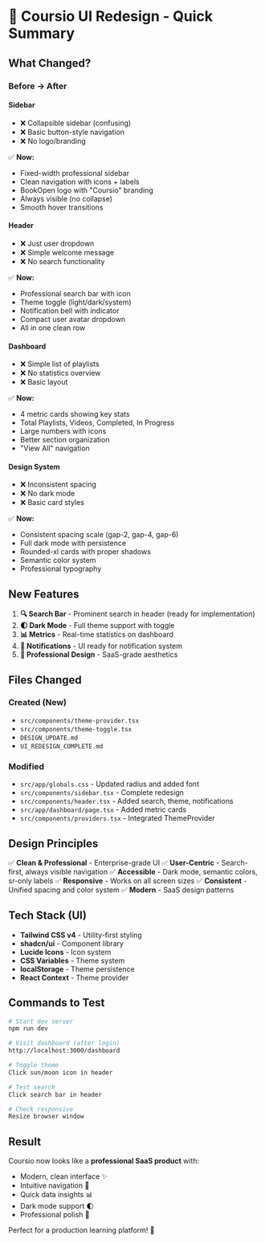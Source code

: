 # 🎨 Coursio UI Redesign - Quick Summary

## What Changed?

### Before → After

#### Sidebar
- ❌ Collapsible sidebar (confusing)
- ❌ Basic button-style navigation
- ❌ No logo/branding

✅ **Now:**
- Fixed-width professional sidebar
- Clean navigation with icons + labels
- BookOpen logo with "Coursio" branding
- Always visible (no collapse)
- Smooth hover transitions

#### Header  
- ❌ Just user dropdown
- ❌ Simple welcome message
- ❌ No search functionality

✅ **Now:**
- Professional search bar with icon
- Theme toggle (light/dark/system)
- Notification bell with indicator
- Compact user avatar dropdown
- All in one clean row

#### Dashboard
- ❌ Simple list of playlists
- ❌ No statistics overview
- ❌ Basic layout

✅ **Now:**
- 4 metric cards showing key stats
- Total Playlists, Videos, Completed, In Progress
- Large numbers with icons
- Better section organization
- "View All" navigation

#### Design System
- ❌ Inconsistent spacing
- ❌ No dark mode
- ❌ Basic card styles

✅ **Now:**
- Consistent spacing scale (gap-2, gap-4, gap-6)
- Full dark mode with persistence
- Rounded-xl cards with proper shadows
- Semantic color system
- Professional typography

## New Features

1. **🔍 Search Bar** - Prominent search in header (ready for implementation)
2. **🌓 Dark Mode** - Full theme support with toggle
3. **📊 Metrics** - Real-time statistics on dashboard
4. **🔔 Notifications** - UI ready for notification system
5. **🎨 Professional Design** - SaaS-grade aesthetics

## Files Changed

### Created (New)
- `src/components/theme-provider.tsx`
- `src/components/theme-toggle.tsx`
- `DESIGN_UPDATE.md`
- `UI_REDESIGN_COMPLETE.md`

### Modified
- `src/app/globals.css` - Updated radius and added font
- `src/components/sidebar.tsx` - Complete redesign
- `src/components/header.tsx` - Added search, theme, notifications
- `src/app/dashboard/page.tsx` - Added metric cards
- `src/components/providers.tsx` - Integrated ThemeProvider

## Design Principles

✅ **Clean & Professional** - Enterprise-grade UI
✅ **User-Centric** - Search-first, always visible navigation
✅ **Accessible** - Dark mode, semantic colors, sr-only labels
✅ **Responsive** - Works on all screen sizes
✅ **Consistent** - Unified spacing and color system
✅ **Modern** - SaaS design patterns

## Tech Stack (UI)

- **Tailwind CSS v4** - Utility-first styling
- **shadcn/ui** - Component library
- **Lucide Icons** - Icon system
- **CSS Variables** - Theme system
- **localStorage** - Theme persistence
- **React Context** - Theme provider

## Commands to Test

```bash
# Start dev server
npm run dev

# Visit dashboard (after login)
http://localhost:3000/dashboard

# Toggle theme
Click sun/moon icon in header

# Test search
Click search bar in header

# Check responsive
Resize browser window
```

## Result

Coursio now looks like a **professional SaaS product** with:
- Modern, clean interface ✨
- Intuitive navigation 🧭
- Quick data insights 📊
- Dark mode support 🌓
- Professional polish 💎

Perfect for a production learning platform! 🚀
